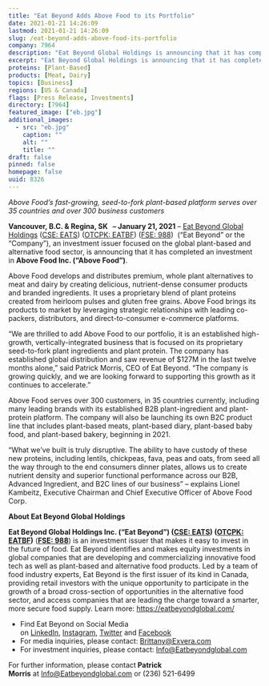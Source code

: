 ```yaml
---
title: "Eat Beyond Adds Above Food to its Portfolio"
date: 2021-01-21 14:26:09
lastmod: 2021-01-21 14:26:09
slug: /eat-beyond-adds-above-food-its-portfolio
company: 7964
description: "Eat Beyond Global Holdings is announcing that it has completed an investment in Above Food. Above Food develops and distributes premium, whole plant alternatives to meat and dairy by creating delicious, nutrient-dense consumer products and branded ingredients. It uses a proprietary blend of plant proteins created from heirloom pulses and gluten free grains."
excerpt: "Eat Beyond Global Holdings is announcing that it has completed an investment in Above Food. Above Food develops and distributes premium, whole plant alternatives to meat and dairy by creating delicious, nutrient-dense consumer products and branded ingredients. It uses a proprietary blend of plant proteins created from heirloom pulses and gluten free grains."
proteins: [Plant-Based]
products: [Meat, Dairy]
topics: [Business]
regions: [US & Canada]
flags: [Press Release, Investments]
directory: [7964]
featured_image: ["eb.jpg"]
additional_images:
  - src: "eb.jpg"
    caption: ""
    alt: ""
    title: ""
draft: false
pinned: false
homepage: false
uuid: 8326
---
```

<p><em>Above Food’s fast-growing, seed-to-fork plant-based platform serves over 35 countries and over 300 business customers</em></p>
<p><strong>Vancouver, B.C. & Regina, SK   – January 21, 2021</strong> – <a href="https://eatbeyondglobal.com/">Eat Beyond Global Holdings</a> (<a href="https://thecse.com/en/listings/diversified-industries/eat-beyond-global-holdings-inc">CSE: EATS</a>) (<a href="https://www.otcmarkets.com/stock/EATBF/overview">OTCPK: EATBF</a>) (<a href="https://www.boerse-frankfurt.de/equity/eat-beyond-global-hldgs">FSE: 988</a>)  (“Eat Beyond” or the “Company”), an investment issuer focused on the global plant-based and alternative food sector, is announcing that it has completed an investment in <strong>Above Food Inc. (“Above Food”)</strong>.</p>
<p>Above Food develops and distributes premium, whole plant alternatives to meat and dairy by creating delicious, nutrient-dense consumer products and branded ingredients. It uses a proprietary blend of plant proteins created from heirloom pulses and gluten free grains. Above Food brings its products to market by leveraging strategic relationships with leading co-packers, distributors, and direct-to-consumer e-commerce platforms.</p>
<p>“We are thrilled to add Above Food to our portfolio, it is an established high-growth, vertically-integrated business that is focused on its proprietary seed-to-fork plant ingredients and plant protein. The company has established global distribution and saw revenue of $127M in the last twelve months alone,” said Patrick Morris, CEO of Eat Beyond. “The company is growing quickly, and we are looking forward to supporting this growth as it continues to accelerate.”</p>
<p>Above Food serves over 300 customers, in 35 countries currently, including many leading brands with its established B2B plant-ingredient and plant-protein platform. The company will also be launching its own B2C product line that includes plant-based meats, plant-based diary, plant-based baby food, and plant-based bakery, beginning in 2021.</p>
<p>“What we’ve built is truly disruptive. The ability to have custody of these new proteins, including lentils, chickpeas, fava, peas and oats, from seed all the way through to the end consumers dinner plates, allows us to create nutrient density and superior functional performance across our B2B, Advanced Ingredient, and B2C lines of our business” – explains Lionel Kambeitz, Executive Chairman and Chief Executive Officer of Above Food Corp.</p>
<p><strong>About Eat Beyond Global Holdings </strong></p>
<p><strong>Eat Beyond Global Holdings Inc. (“Eat Beyond”) (<a href="https://thecse.com/en/listings/diversified-industries/eat-beyond-global-holdings-inc">CSE: EATS</a>) (<a href="https://www.otcmarkets.com/stock/EATBF/overview">OTCPK: EATBF</a>)</strong> (<strong><a href="https://www.boerse-frankfurt.de/equity/eat-beyond-global-hldgs">FSE: 988</a></strong>) is an investment issuer that makes it easy to invest in the future of food. Eat Beyond identifies and makes equity investments in global companies that are developing and commercializing innovative food tech as well as plant-based and alternative food products. Led by a team of food industry experts, Eat Beyond is the first issuer of its kind in Canada, providing retail investors with the unique opportunity to participate in the growth of a broad cross-section of opportunities in the alternative food sector, and access companies that are leading the charge toward a smarter, more secure food supply. Learn more: <a href="https://eatbeyondglobal.com/">https://eatbeyondglobal.com/</a> </p>
<ul>
<li>Find Eat Beyond on Social Media on <a href="https://www.linkedin.com/company/eat-beyond-global-holdings">LinkedIn</a>, <a href="https://www.instagram.com/eatbeyondglobal/">Instagram</a>, <a href="http://twitter.com/eatbeyondglobal">Twitter</a> and <a href="https://www.facebook.com/eatbeyondglobal">Facebook</a> </li>
<li>For media inquiries, please contact: <a href="mailto:Brittany@Exvera.com">Brittany@Exvera.com</a></li>
<li>For investment inquiries, please contact: <a href="mailto:Info@Eatbeyondglobal.com">I</a><a href="mailto:Info@Eatbeyondglobal.com">nfo@Eatbeyondglobal.com</a> </li>
</ul>
<p>For further information, please contact<strong> Patrick Morris</strong> at <a href="mailto:Info@Eatbeyondglobal.com">Info@Eatbeyondglobal.com</a> or (236) 521-6499</p>
